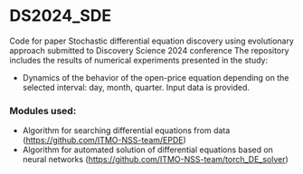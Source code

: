 # DS2024_SDE
Code for paper Stochastic differential equation discovery using evolutionary approach submitted to Discovery Science 2024 conference
The repository includes the results of numerical experiments presented in the study:
- Dynamics of the behavior of the open-price equation depending on the selected interval: day, month, quarter. Input data is provided.

###  Modules used:
- Algorithm for searching differential equations from data (https://github.com/ITMO-NSS-team/EPDE)
- Algorithm for automated solution of differential equations based on neural networks (https://github.com/ITMO-NSS-team/torch_DE_solver)
